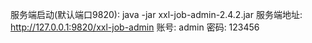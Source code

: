 服务端启动(默认端口9820): java -jar xxl-job-admin-2.4.2.jar
服务端地址: http://127.0.0.1:9820/xxl-job-admin
账号: admin
密码: 123456